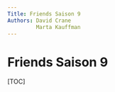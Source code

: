```yaml
---
Title: Friends Saison 9
Authors: David Crane
         Marta Kauffman
---
```


# Friends Saison 9

[TOC]

